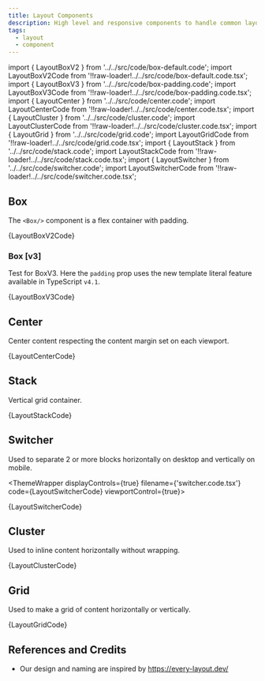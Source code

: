 ```yaml
---
title: Layout Components
description: High level and responsive components to handle common layout needs.
tags:
  - layout
  - component
---
```


<!-- CODE IMPORTS -->

<!-- prettier-ignore -->
import { LayoutBoxV2 } from '../../src/code/box-default.code'; 
import LayoutBoxV2Code from '!!raw-loader!../../src/code/box-default.code.tsx';
import { LayoutBoxV3 } from '../../src/code/box-padding.code'; 
import LayoutBoxV3Code from '!!raw-loader!../../src/code/box-padding.code.tsx';
import { LayoutCenter } from '../../src/code/center.code'; 
import LayoutCenterCode from '!!raw-loader!../../src/code/center.code.tsx';
import { LayoutCluster } from '../../src/code/cluster.code'; 
import LayoutClusterCode from '!!raw-loader!../../src/code/cluster.code.tsx';
import { LayoutGrid } from '../../src/code/grid.code'; 
import LayoutGridCode from '!!raw-loader!../../src/code/grid.code.tsx';
import { LayoutStack } from '../../src/code/stack.code'; 
import LayoutStackCode from '!!raw-loader!../../src/code/stack.code.tsx';
import { LayoutSwitcher } from '../../src/code/switcher.code'; 
import LayoutSwitcherCode from '!!raw-loader!../../src/code/switcher.code.tsx';

<!-- END CODE IMPORTS -->

<DocHeader props={props}/>

## Box

The `<Box/>` component is a flex container with padding.

<ThemeWrapper>
  <LayoutBoxV2 />
</ThemeWrapper>

<CodeBlock>{LayoutBoxV2Code}</CodeBlock>

### Box [v3]

<Badge name="version" status="v3"></Badge>

Test for BoxV3. Here the `padding` prop uses the new template literal feature
available in TypeScript `v4.1`.

<ThemeWrapper>
  <LayoutBoxV3 />
</ThemeWrapper>

<CodeBlock>{LayoutBoxV3Code}</CodeBlock>

## Center

Center content respecting the content margin set on each viewport.

<ThemeWrapper>
  <LayoutCenter /> 
</ThemeWrapper>

<CodeBlock>{LayoutCenterCode}</CodeBlock>

## Stack

Vertical grid container.

<ThemeWrapper>
  <LayoutStack />
</ThemeWrapper>

<CodeBlock>{LayoutStackCode}</CodeBlock>

## Switcher

Used to separate 2 or more blocks horizontally on desktop and vertically on
mobile.

<ThemeWrapper displayControls={true} filename={'switcher.code.tsx'}
code={LayoutSwitcherCode} viewportControl={true}> <LayoutSwitcher />
</ThemeWrapper>

<CodeBlock>{LayoutSwitcherCode}</CodeBlock>

## Cluster

Used to inline content horizontally without wrapping.

<ThemeWrapper>
  <LayoutCluster />
</ThemeWrapper>

<CodeBlock>{LayoutClusterCode}</CodeBlock>

## Grid

Used to make a grid of content horizontally or vertically.

<ThemeWrapper>
  <LayoutGrid />
</ThemeWrapper>

<CodeBlock>{LayoutGridCode}</CodeBlock>

## References and Credits

- Our design and naming are inspired by https://every-layout.dev/
